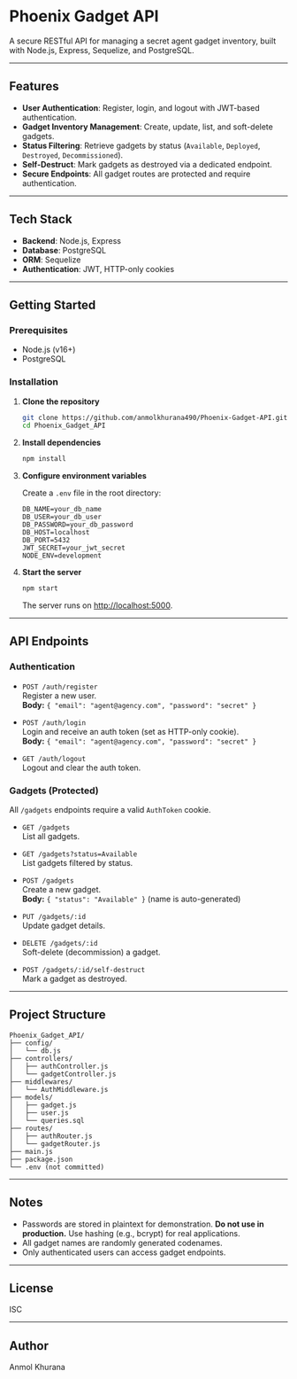 # Phoenix Gadget API

A secure RESTful API for managing a secret agent gadget inventory, built with Node.js, Express, Sequelize, and PostgreSQL.

---

## Features

- **User Authentication**: Register, login, and logout with JWT-based authentication.
- **Gadget Inventory Management**: Create, update, list, and soft-delete gadgets.
- **Status Filtering**: Retrieve gadgets by status (`Available`, `Deployed`, `Destroyed`, `Decommissioned`).
- **Self-Destruct**: Mark gadgets as destroyed via a dedicated endpoint.
- **Secure Endpoints**: All gadget routes are protected and require authentication.

---

## Tech Stack

- **Backend**: Node.js, Express
- **Database**: PostgreSQL
- **ORM**: Sequelize
- **Authentication**: JWT, HTTP-only cookies

---

## Getting Started

### Prerequisites

- Node.js (v16+)
- PostgreSQL

### Installation

1. **Clone the repository**
    ```bash
    git clone https://github.com/anmolkhurana490/Phoenix-Gadget-API.git
    cd Phoenix_Gadget_API
    ```

2. **Install dependencies**
    ```bash
    npm install
    ```

3. **Configure environment variables**

    Create a `.env` file in the root directory:
    ```
    DB_NAME=your_db_name
    DB_USER=your_db_user
    DB_PASSWORD=your_db_password
    DB_HOST=localhost
    DB_PORT=5432
    JWT_SECRET=your_jwt_secret
    NODE_ENV=development
    ```

4. **Start the server**
    ```bash
    npm start
    ```
    The server runs on [http://localhost:5000](http://localhost:5000).

---

## API Endpoints

### Authentication

- `POST /auth/register`  
  Register a new user.  
  **Body:** `{ "email": "agent@agency.com", "password": "secret" }`

- `POST /auth/login`  
  Login and receive an auth token (set as HTTP-only cookie).  
  **Body:** `{ "email": "agent@agency.com", "password": "secret" }`

- `GET /auth/logout`  
  Logout and clear the auth token.

### Gadgets (Protected)

All `/gadgets` endpoints require a valid `AuthToken` cookie.

- `GET /gadgets`  
  List all gadgets.

- `GET /gadgets?status=Available`  
  List gadgets filtered by status.

- `POST /gadgets`  
  Create a new gadget.  
  **Body:** `{ "status": "Available" }` (name is auto-generated)

- `PUT /gadgets/:id`  
  Update gadget details.

- `DELETE /gadgets/:id`  
  Soft-delete (decommission) a gadget.

- `POST /gadgets/:id/self-destruct`  
  Mark a gadget as destroyed.

---

## Project Structure

```
Phoenix_Gadget_API/
├── config/
│   └── db.js
├── controllers/
│   ├── authController.js
│   └── gadgetController.js
├── middlewares/
│   └── AuthMiddleware.js
├── models/
│   ├── gadget.js
│   ├── user.js
│   └── queries.sql
├── routes/
│   ├── authRouter.js
│   └── gadgetRouter.js
├── main.js
├── package.json
└── .env (not committed)
```

---

## Notes

- Passwords are stored in plaintext for demonstration. **Do not use in production.** Use hashing (e.g., bcrypt) for real applications.
- All gadget names are randomly generated codenames.
- Only authenticated users can access gadget endpoints.

---

## License

ISC

---

## Author

Anmol Khurana
